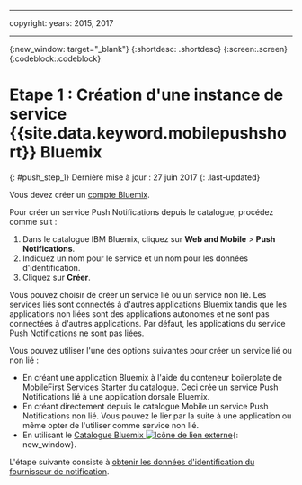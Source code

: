
---

copyright:
 years: 2015, 2017

---

{:new_window: target="_blank"}
{:shortdesc: .shortdesc}
{:screen:.screen}
{:codeblock:.codeblock}

# Etape 1 : Création d'une instance de service {{site.data.keyword.mobilepushshort}} Bluemix
{: #push_step_1}
Dernière mise à jour : 27 juin 2017
{: .last-updated}

Vous devez créer un [compte Bluemix](https://console.bluemix.net/registration/).

Pour créer un service Push Notifications depuis le catalogue, procédez comme suit :

1. Dans le catalogue IBM Bluemix, cliquez sur **Web and Mobile** > **Push Notifications**.
2. Indiquez un nom pour le service et un nom pour les données d'identification. 
3. Cliquez sur **Créer**. 

Vous pouvez choisir de créer un service lié ou un service non lié. Les services liés sont connectés à d'autres applications Bluemix tandis que les applications non liées sont des applications autonomes et ne sont pas connectées à d'autres applications. Par défaut, les applications du service Push Notifications ne sont pas liées.

Vous pouvez utiliser l'une des options suivantes pour créer un service lié ou non lié :

- En créant une application Bluemix à l'aide du conteneur boilerplate de MobileFirst Services Starter du catalogue. Ceci crée un service Push
Notifications lié à une application dorsale Bluemix.
- En créant directement depuis le catalogue Mobile un service Push Notifications non lié. Vous pouvez le lier par la suite à une
application ou même opter de l'utiliser comme service non lié. 
- En utilisant le [Catalogue Bluemix ![Icône de lien externe](../../icons/launch-glyph.svg "Icône de lien externe")](https://console.ng.bluemix.net/catalog/){: new_window}.


L'étape suivante consiste à [obtenir les données d'identification du fournisseur de notification](push_step_1.html).




